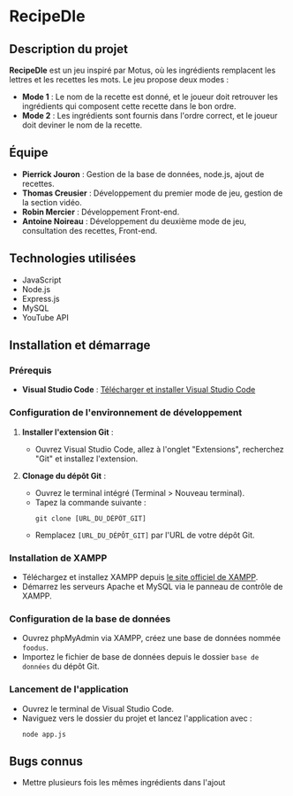 
# RecipeDle

## Description du projet

**RecipeDle** est un jeu inspiré par Motus, où les ingrédients remplacent les lettres et les recettes les mots. Le jeu propose deux modes :
- **Mode 1** : Le nom de la recette est donné, et le joueur doit retrouver les ingrédients qui composent cette recette dans le bon ordre.
- **Mode 2** : Les ingrédients sont fournis dans l'ordre correct, et le joueur doit deviner le nom de la recette.

## Équipe

- **Pierrick Jouron** : Gestion de la base de données, node.js, ajout de recettes.
- **Thomas Creusier** : Développement du premier mode de jeu, gestion de la section vidéo.
- **Robin Mercier** : Développement Front-end.
- **Antoine Noireau** : Développement du deuxième mode de jeu, consultation des recettes, Front-end.

## Technologies utilisées

- JavaScript
- Node.js
- Express.js
- MySQL
- YouTube API

## Installation et démarrage

### Prérequis

- **Visual Studio Code** : [Télécharger et installer Visual Studio Code](https://code.visualstudio.com/)

### Configuration de l'environnement de développement

1. **Installer l'extension Git** :
   - Ouvrez Visual Studio Code, allez à l'onglet "Extensions", recherchez "Git" et installez l'extension.

2. **Clonage du dépôt Git** :
   - Ouvrez le terminal intégré (Terminal > Nouveau terminal).
   - Tapez la commande suivante :
     ```
     git clone [URL_DU_DÉPÔT_GIT]
     ```
   - Remplacez `[URL_DU_DÉPÔT_GIT]` par l'URL de votre dépôt Git.

### Installation de XAMPP

- Téléchargez et installez XAMPP depuis [le site officiel de XAMPP](https://www.apachefriends.org/index.html).
- Démarrez les serveurs Apache et MySQL via le panneau de contrôle de XAMPP.

### Configuration de la base de données

- Ouvrez phpMyAdmin via XAMPP, créez une base de données nommée `foodus`.
- Importez le fichier de base de données depuis le dossier `base de données` du dépôt Git.

### Lancement de l'application

- Ouvrez le terminal de Visual Studio Code.
- Naviguez vers le dossier du projet et lancez l'application avec :
  ```
  node app.js
  ```

## Bugs connus

- Mettre plusieurs fois les mêmes ingrédients dans l'ajout
